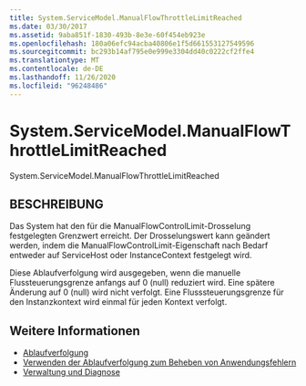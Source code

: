 ```yaml
---
title: System.ServiceModel.ManualFlowThrottleLimitReached
ms.date: 03/30/2017
ms.assetid: 9aba851f-1830-493b-8e3e-60f454eb923e
ms.openlocfilehash: 180a06efc94acba40806e1f5d661553127549596
ms.sourcegitcommit: bc293b14af795e0e999e3304dd40c0222cf2ffe4
ms.translationtype: MT
ms.contentlocale: de-DE
ms.lasthandoff: 11/26/2020
ms.locfileid: "96248486"
---
```

# <a name="systemservicemodelmanualflowthrottlelimitreached"></a>System.ServiceModel.ManualFlowThrottleLimitReached

System.ServiceModel.ManualFlowThrottleLimitReached  
  
## <a name="description"></a>BESCHREIBUNG  

 Das System hat den für die ManualFlowControlLimit-Drosselung festgelegten Grenzwert erreicht. Der Drosselungswert kann geändert werden, indem die ManualFlowControlLimit-Eigenschaft nach Bedarf entweder auf ServiceHost oder InstanceContext festgelegt wird.  
  
 Diese Ablaufverfolgung wird ausgegeben, wenn die manuelle Flussteuerungsgrenze anfangs auf 0 (null) reduziert wird. Eine spätere Änderung auf 0 (null) wird nicht verfolgt. Eine Flusssteuerungsgrenze für den Instanzkontext wird einmal für jeden Kontext verfolgt.  
  
## <a name="see-also"></a>Weitere Informationen

- [Ablaufverfolgung](index.md)
- [Verwenden der Ablaufverfolgung zum Beheben von Anwendungsfehlern](using-tracing-to-troubleshoot-your-application.md)
- [Verwaltung und Diagnose](../index.md)
